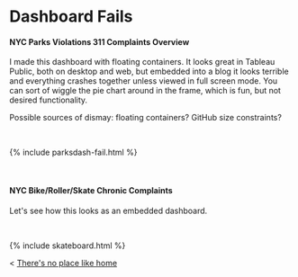 
# Dashboard Fails

#### NYC Parks Violations 311 Complaints Overview
I made this dashboard with floating containers. It looks great in Tableau Public, both on desktop and web, but embedded into a blog it looks terrible and everything crashes together unless viewed in full screen mode. You can sort of wiggle the pie chart around in the frame, which is fun, but not desired functionality.

Possible sources of dismay: floating containers? GitHub size constraints?

&nbsp;

{% include parksdash-fail.html %}

&nbsp; &nbsp;

#### NYC Bike/Roller/Skate Chronic Complaints
Let's see how this looks as an embedded dashboard.

&nbsp; 

{% include skateboard.html %}



< [There's no place like home](./index.md)
